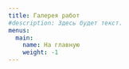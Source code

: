 ```yaml
---
title: Галерея работ
#description: Здесь будет текст.
menus:
  main:
    name: На главную
    weight: -1
---
```


